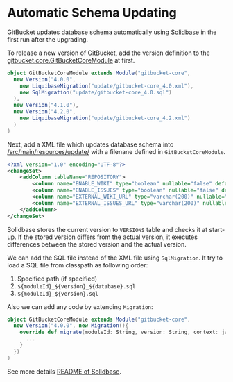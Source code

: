 Automatic Schema Updating
========
GitBucket updates database schema automatically using [Solidbase](https://github.com/gitbucket/solidbase) in the first run after the upgrading.

To release a new version of GitBucket, add the version definition to the [gitbucket.core.GitBucketCoreModule](https://github.com/gitbucket/gitbucket/blob/master/src/main/scala/gitbucket/core/GitBucketCoreModule.scala) at first.

```scala
object GitBucketCoreModule extends Module("gitbucket-core",
  new Version("4.0.0",
    new LiquibaseMigration("update/gitbucket-core_4.0.xml"),
    new SqlMigration("update/gitbucket-core_4.0.sql")
  ),
  new Version("4.1.0"),
  new Version("4.2.0",
    new LiquibaseMigration("update/gitbucket-core_4.2.xml")
  )
)
```

Next, add a XML file which updates database schema into [/src/main/resources/update/](https://github.com/gitbucket/gitbucket/tree/master/src/main/resources/update) with a filenane defined in `GitBucketCoreModule`.

```xml
<?xml version="1.0" encoding="UTF-8"?>
<changeSet>
    <addColumn tableName="REPOSITORY">
        <column name="ENABLE_WIKI" type="boolean" nullable="false" defaultValueBoolean="true"/>
        <column name="ENABLE_ISSUES" type="boolean" nullable="false" defaultValueBoolean="true"/>
        <column name="EXTERNAL_WIKI_URL" type="varchar(200)" nullable="true"/>
        <column name="EXTERNAL_ISSUES_URL" type="varchar(200)" nullable="true"/>
    </addColumn>
</changeSet>
```

Solidbase stores the current version to `VERSIONS` table and checks it at start-up. If the stored version differs from the actual version, it executes differences between the stored version and the actual version.

We can add the SQL file instead of the XML file using `SqlMigration`. It try to load a SQL file from classpath as following order:

1. Specified path (if specified)
2. `${moduleId}_${version}_${database}.sql`
3. `${moduleId}_${version}.sql`

Also we can add any code by extending `Migration`:

```scala
object GitBucketCoreModule extends Module("gitbucket-core",
  new Version("4.0.0", new Migration(){
    override def migrate(moduleId: String, version: String, context: java.util.Map[String, String]): Unit = {
      ...
    }
  })
)
```

See more details [README of Solidbase](https://github.com/gitbucket/solidbase).
